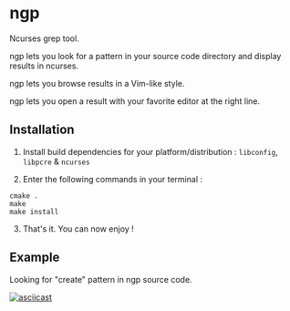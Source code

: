 ngp
===

Ncurses grep tool.

ngp lets you look for a pattern in your source code directory and display results in ncurses.

ngp lets you browse results in a Vim-like style.

ngp lets you open a result with your favorite editor at the right line.

Installation
------------

1. Install build dependencies for your platform/distribution : `libconfig`, `libpcre` & `ncurses`

2. Enter the following commands in your terminal :

```
cmake .
make
make install
```

3. That's it. You can now enjoy !

Example
-------

Looking for "create" pattern in ngp source code.

[![asciicast](https://asciinema.org/a/04853gv2npnqk0rjxs3krzwll.png)](https://asciinema.org/a/04853gv2npnqk0rjxs3krzwll)
